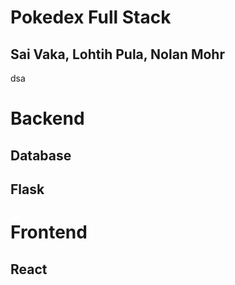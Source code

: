 # Pokedex Full Stack
## Sai Vaka, Lohtih Pula, Nolan Mohr 

dsa
# Backend 

## Database

## Flask

# Frontend 

## React